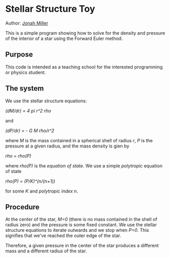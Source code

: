 # Stellar Structure Toy

Author: [Jonah Miller](jonah.maxwell.miller@gmail.com)

This is a simple program showing how to solve for the density and
pressure of the interior of a star using the Forward Euler method.

## Purpose

This code is intended as a teaching school for the interested
programming or physics student.

## The system

We use the stellar structure equations:

*(dM/dr) = 4 pi r^2 rho*

and

*(dP/dr) = - G M rho/r^2*

where *M* is the mass contained in a spherical shell of radius *r*,
*P* is the pressure at a given radius, and the mass density is gien by

*rho = rho(P)*

where *rho(P)* is the *equation of state.* We use a simple
*polytropic* equation of state

*rho(P) = (P/K)^(n/(n+1))*

for some *K* and *polytropic index* *n*.

## Procedure

At the center of the star, *M=0* (there is no mass contained in the
shell of radius zero) and the pressure is some fixed constant. We use
the stellar structure equations to iterate outwards and we stop when
*P=0*. This signifies that we've reached the outer edge of the star.

Therefore, a given pressure in the center of the star produces a
different mass and a different radius of the star.
